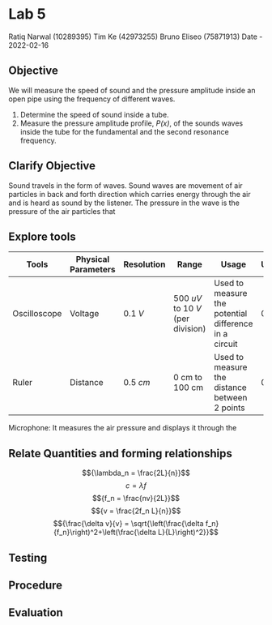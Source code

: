 # Lab 5
Ratiq Narwal (10289395)
Tim Ke (42973255)
Bruno Eliseo (75871913)
Date - 2022-02-16

## Objective
We will measure the speed of sound and the pressure amplitude inside an open pipe using the frequency of different waves.
1) Determine the speed of sound inside a tube.
2) Measure the pressure amplitude profile, *P(x)*, of the sounds waves inside the tube for the fundamental and the second resonance frequency.

## Clarify Objective
Sound travels in the form of waves. Sound waves are movement of air particles in back and forth direction which carries energy through the air and is heard as sound by the listener. The pressure in the wave is the pressure of the air particles that  


## Explore tools
| Tools        | Physical Parameters | Resolution | Range                             | Usage                                                 | Uncertainty |
| ------------ | ------------------- | ---------- | --------------------------------- | ----------------------------------------------------- | ----------- |
| Oscilloscope | Voltage             | 0.1 *V*    | 500 *uV* to 10 *V* (per division) | Used to measure the potential difference in a circuit | 0.1 *V*     |
| Ruler        | Distance            | 0.5 *cm*   | 0 cm to 100 cm                    | Used to measure the distance between 2 points         | 0.5 *cm*    |

Microphone: It measures the air pressure and displays it through the 



## Relate Quantities and forming relationships
$${\lambda_n = \frac{2L}{n}}$$
$${c = \lambda f}$$
$${f_n = \frac{nv}{2L}}$$
$${v = \frac{2f_n L}{n}}$$
$${\frac{\delta v}{v} = \sqrt{\left(\frac{\delta f_n}{f_n}\right)^2+\left(\frac{\delta L}{L}\right)^2}}$$


## Testing

## Procedure

## Evaluation